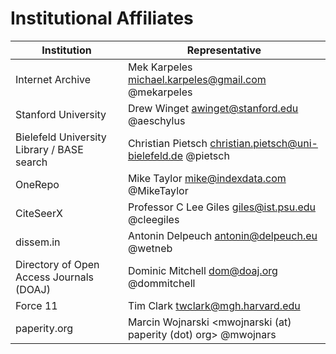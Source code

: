 # Institutional Affiliates

| Institution | Representative |
|-------------|----------------|
| Internet Archive | Mek Karpeles <michael.karpeles@gmail.com> @mekarpeles |
| Stanford University | Drew Winget <awinget@stanford.edu> @aeschylus |
| Bielefeld University Library / BASE search | Christian Pietsch <christian.pietsch@uni-bielefeld.de> @pietsch|
| OneRepo | Mike Taylor <mike@indexdata.com> @MikeTaylor |
| CiteSeerX | Professor C Lee Giles <giles@ist.psu.edu> @cleegiles |
| dissem.in | Antonin Delpeuch <antonin@delpeuch.eu> @wetneb |
| Directory of Open Access Journals (DOAJ) | Dominic Mitchell <dom@doaj.org> @dommitchell |
| Force 11 | Tim Clark <twclark@mgh.harvard.edu> |
| paperity.org | Marcin Wojnarski <mwojnarski (at) paperity (dot) org> @mwojnars |

